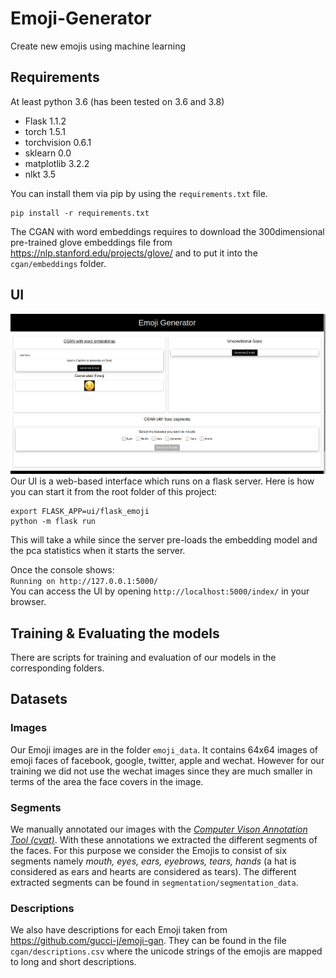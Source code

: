 # Emoji-Generator
Create new emojis using machine learning

## Requirements
At least python 3.6 (has been tested on 3.6 and 3.8) 
* Flask 1.1.2
* torch 1.5.1
* torchvision 0.6.1
* sklearn 0.0
* matplotlib 3.2.2
* nlkt 3.5

You can install them via pip by using the ```requirements.txt``` file. 
```
pip install -r requirements.txt
```

The CGAN with word embeddings requires to download the 300dimensional pre-trained glove embeddings file from https://nlp.stanford.edu/projects/glove/
and to put it into the ```cgan/embeddings``` folder.
## UI
![Emoji Generator](UIPreview.png)
Our UI is a web-based interface which runs on a flask server.
Here is how you can start it from the root folder of this project:
```
export FLASK_APP=ui/flask_emoji
python -m flask run
 ```
This will take a while since the server pre-loads the embedding model and the pca statistics when it starts the server.

Once the console shows:  
```Running on http://127.0.0.1:5000/```  
You can access the UI by opening  ```http://localhost:5000/index/``` in your browser.

## Training & Evaluating the models
There are scripts for training and evaluation of our models in the corresponding folders.

## Datasets

### Images
Our Emoji images are in the folder ``emoji_data``. It contains 64x64 images of emoji faces of facebook, google, twitter, apple and wechat.
However for our training we did not use the wechat images since they are much smaller in terms of the area the face covers in the image.

### Segments
We manually annotated our images with the [*Computer Vison Annotation Tool (cvat)*](https://cvat.org/).
With these annotations we extracted the different segments of the faces. For this purpose we consider the Emojis to consist of six segments
namely *mouth, eyes, ears, eyebrows, tears, hands* (a hat is considered as ears and hearts are considered as tears).
The different extracted segments can be found in ```segmentation/segmentation_data```.


### Descriptions
We also have descriptions for each Emoji taken from https://github.com/gucci-j/emoji-gan. They can be found in the file
```cgan/descriptions.csv``` where the unicode strings of the emojis are mapped to long and short descriptions.
